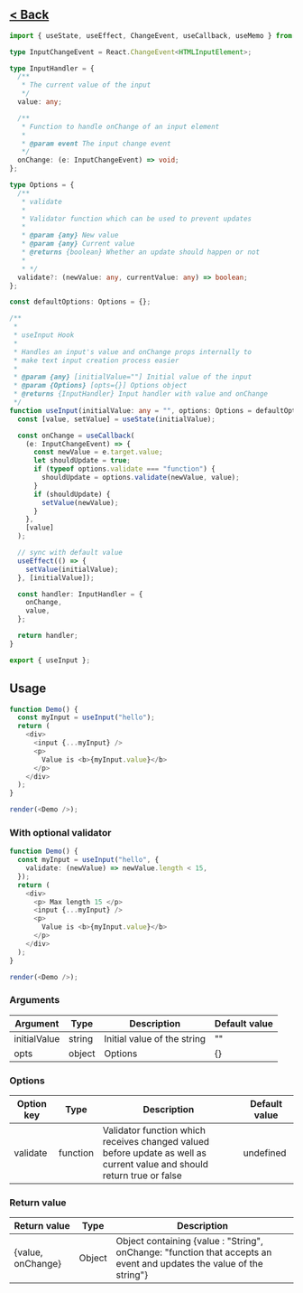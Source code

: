 ## [< Back](../../../../)

```ts
import { useState, useEffect, ChangeEvent, useCallback, useMemo } from "react";

type InputChangeEvent = React.ChangeEvent<HTMLInputElement>;

type InputHandler = {
  /**
   * The current value of the input
   */
  value: any;

  /**
   * Function to handle onChange of an input element
   *
   * @param event The input change event
   */
  onChange: (e: InputChangeEvent) => void;
};

type Options = {
  /**
   * validate
   *
   * Validator function which can be used to prevent updates
   *
   * @param {any} New value
   * @param {any} Current value
   * @returns {boolean} Whether an update should happen or not
   *
   * */
  validate?: (newValue: any, currentValue: any) => boolean;
};

const defaultOptions: Options = {};

/**
 *
 * useInput Hook
 *
 * Handles an input's value and onChange props internally to
 * make text input creation process easier
 *
 * @param {any} [initialValue=""] Initial value of the input
 * @param {Options} [opts={}] Options object
 * @returns {InputHandler} Input handler with value and onChange
 */
function useInput(initialValue: any = "", options: Options = defaultOptions): InputHandler {
  const [value, setValue] = useState(initialValue);

  const onChange = useCallback(
    (e: InputChangeEvent) => {
      const newValue = e.target.value;
      let shouldUpdate = true;
      if (typeof options.validate === "function") {
        shouldUpdate = options.validate(newValue, value);
      }
      if (shouldUpdate) {
        setValue(newValue);
      }
    },
    [value]
  );

  // sync with default value
  useEffect(() => {
    setValue(initialValue);
  }, [initialValue]);

  const handler: InputHandler = {
    onChange,
    value,
  };

  return handler;
}

export { useInput };
```

## Usage

```ts
function Demo() {
  const myInput = useInput("hello");
  return (
    <div>
      <input {...myInput} />
      <p>
        Value is <b>{myInput.value}</b>
      </p>
    </div>
  );
}

render(<Demo />);
```

### With optional validator

```ts
function Demo() {
  const myInput = useInput("hello", {
    validate: (newValue) => newValue.length < 15,
  });
  return (
    <div>
      <p> Max length 15 </p>
      <input {...myInput} />
      <p>
        Value is <b>{myInput.value}</b>
      </p>
    </div>
  );
}

render(<Demo />);
```

### Arguments

| Argument     | Type   | Description                 | Default value |
| ------------ | ------ | --------------------------- | ------------- |
| initialValue | string | Initial value of the string | ""            |
| opts         | object | Options                     | {}            |

### Options

| Option key | Type     | Description                                                                                                             | Default value |
| ---------- | -------- | ----------------------------------------------------------------------------------------------------------------------- | ------------- |
| validate   | function | Validator function which receives changed valued before update as well as current value and should return true or false | undefined     |

### Return value

| Return value      | Type   | Description                                                                                                          |
| ----------------- | ------ | -------------------------------------------------------------------------------------------------------------------- |
| {value, onChange} | Object | Object containing {value : "String", onChange: "function that accepts an event and updates the value of the string"} |

